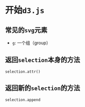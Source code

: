# 开始`d3.js`


## 常见的`svg`元素

- `g`: 一个组（group）

## 返回`selection`本身的方法

`selection.attr()`


## 返回新的`selection`的方法

`selection.append`
